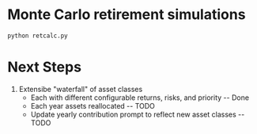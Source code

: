 # Monte Carlo retirement simulations


    python retcalc.py

# Next Steps
1. Extensibe "waterfall" of asset classes
    - Each with different configurable returns, risks, and priority -- Done
    - Each year assets reallocated -- TODO
    - Update yearly contribution prompt to reflect new asset classes -- TODO